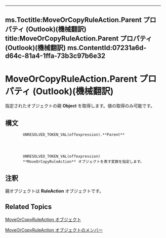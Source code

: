 

---
ms.Toctitle:MoveOrCopyRuleAction.Parent プロパティ (Outlook)(機械翻訳)
title:MoveOrCopyRuleAction.Parent プロパティ (Outlook)(機械翻訳)
ms.ContentId:07231a6d-d64c-81a4-1ffa-73b3c97b6e32
---
# MoveOrCopyRuleAction.Parent プロパティ (Outlook)(機械翻訳)




指定されたオブジェクトの親 **Object** を取得します。値の取得のみ可能です。

## 構文

            UNRESOLVED_TOKEN_VAL(offexpression).**Parent**




            UNRESOLVED_TOKEN_VAL(offexpression)
            **MoveOrCopyRuleAction** オブジェクトを表す変数を指定します。



## 注釈
親オブジェクトは **RuleAction** オブジェクトです。



## Related Topics

[MoveOrCopyRuleAction オブジェクト](db951ad8-0d05-1696-acf4-c1da4fbdee33.md)

[MoveOrCopyRuleAction オブジェクトのメンバー](39b240af-e9a0-f28a-99eb-0d4487af972c.md)




